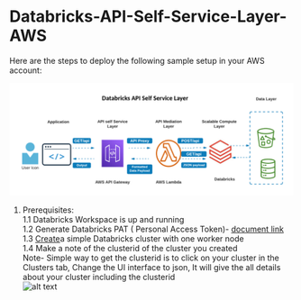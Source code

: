 # Databricks-API-Self-Service-Layer-AWS

Here are the steps to deploy the following sample setup in your AWS account:



![alt text](https://github.com/priyal-c/Databricks-API-Self-Service-Layer-AWS/blob/main/Databricks%20API%20Self%20Service%20Layer.png)

1. Prerequisites: <br />
  1.1 Databricks Workspace is up and running <br />
  1.2 Generate Databricks PAT ( Personal Access Token)- [document link](https://docs.databricks.com/dev-tools/api/latest/authentication.html#generate-a-personal-access-token) <br />
  1.3 [Create](https://docs.databricks.com/clusters/create.html#create-a-cluster)a simple Databricks cluster with one worker node <br />
  1.4 Make a note of the clusterid of the cluster you created <br />
     Note- Simple way to get the clusterid is to click on your cluster in the Clusters tab, Change the UI interface to json, It will give the all details about your            cluster including the clusterid <br />
           ![alt text](https://forums.databricks.com/storage/attachments/1028-clusterid.png)
           
    
